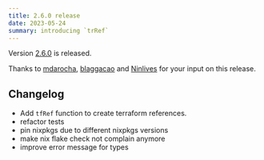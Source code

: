 ```yaml
---
title: 2.6.0 release
date: 2023-05-24
summary: introducing `trRef`
---
```


Version [2.6.0](https://github.com/terranix/terranix/releases/tag/2.6.0)
is released.

Thanks to
[mdarocha](https://github.com/mdarocha),
[blaggacao](https://github.com/blaggacao) and
[Ninlives](https://github.com/Ninlives)
for your input on this release.

## Changelog

- Add `tfRef` function to create terraform references.
- refactor tests
- pin nixpkgs due to different nixpkgs versions
- make nix flake check not complain anymore
- improve error message for types
